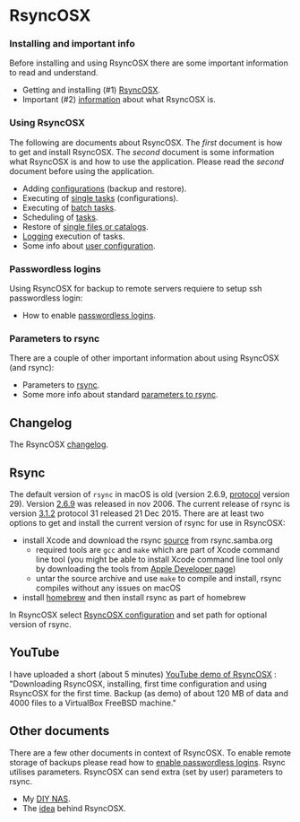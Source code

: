 # RsyncOSX

### Installing and important info

Before installing and using RsyncOSX there are some important information to read and understand. 

- Getting and installing (#1) [RsyncOSX](docs/RsyncOSX.md).
- Important (#2) [information](docs/HowtoUseRsyncOSX.md) about what RsyncOSX is.

### Using RsyncOSX

The following are documents about RsyncOSX. The _first_ document is how to get and install RsyncOSX. The _second_ document is some information what RsyncOSX is and how to use the application. Please read the _second_ document before using the application.

- Adding [configurations](docs/AddConfigurations.md) (backup and restore).
- Executing of [single tasks](docs/SingleTask.md) (configurations).
- Executing of [batch tasks](docs/BatchTask.md).
- Scheduling of [tasks](docs/ScheduleTasks.md).
- Restore of [single files or catalogs](docs/CopySingleFiles.md).
- [Logging](docs/Logging.md) execution of tasks.
- Some info about [user configuration](docs/UserConfiguration.md).

### Passwordless logins

Using RsyncOSX for backup to remote servers requiere to setup ssh passwordless login:

- How to enable [passwordless logins](docs/PasswordlessLogin.md).

### Parameters to rsync

There are a couple of other important information about using RsyncOSX (and rsync):

- Parameters to [rsync](docs/Parameters.md).
- Some more info about standard [parameters to rsync](docs/RsyncParameters.md).

## Changelog

The RsyncOSX [changelog](docs/Changelog.md).

## Rsync

The default version of `rsync` in macOS is old (version 2.6.9, [protocol](https://rsync.samba.org/how-rsync-works.html) version 29). Version [2.6.9](https://download.samba.org/pub/rsync/src/rsync-2.6.9-NEWS) was released in nov 2006. The current release of rsync is version [3.1.2](https://download.samba.org/pub/rsync/src/rsync-3.1.2-NEWS) protocol 31 released 21 Dec 2015. There are at least two options to get and install the current version of rsync for use in RsyncOSX:

- install Xcode and download the rsync [source](https://rsync.samba.org/) from rsync.samba.org
	- required tools are `gcc` and `make` which are part of Xcode command line tool (you might be able to install Xcode command line tool only by downloading the tools from [Apple Developer page](https://developer.apple.com/))
	- untar the source archive and use `make` to compile and install, rsync compiles without any issues on macOS
- install [homebrew](https://en.wikipedia.org/wiki/Homebrew_(package_management_software)) and then install rsync as part of homebrew

In RsyncOSX select [RsyncOSX configuration](docs/UserConfiguration.md) and set path for optional version of rsync.

## YouTube

I have uploaded a short (about 5 minutes) [YouTube demo of RsyncOSX](https://www.youtube.com/watch?v=ty1r7yvgExo) : "Downloading RsyncOSX, installing, first time configuration and using RsyncOSX for the first time. Backup (as demo) of about 120 MB of data and 4000 files to a VirtualBox FreeBSD machine."

## Other documents

There are a few other documents in context of RsyncOSX. To enable remote storage of backups please read how to [enable passwordless logins](docs/PasswordlessLogin.md). Rsync utilises parameters. RsyncOSX can send extra (set by user) parameters to rsync.


- My [DIY NAS](docs/DIYNAS.md).
- The [idea](docs/Idea.md) behind RsyncOSX.
